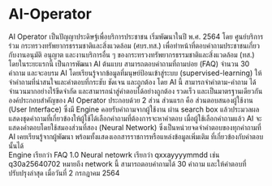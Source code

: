 # AI-Operator
AI Operator เป็นปัญญาประดิษฐ์เพื่อบริการประชาชน เริ่มพัฒนาในปี พ.ศ. 2564 โดย ศูนย์บริการร่วม กระทรวงทรัพยากรธรรมชาติและสิ่งแวดล้อม (ศบร.ทส.) เพื่อทำหน้าที่ตอบคำถามประชาชนเกี่ยวกับงานอนุมัติ อนุญาต และงานบริการอื่น ๆ ของกระทรวงทรัพยากรธรรมชาติและสิ่งแวดล้อม (ทส.) โดยในระยะแรกนี้ เป็นการพัฒนา AI ต้นแบบ สามารถตอบคำถามที่ถามบ่อย (FAQ) จำนวน 30 คำถาม และจะอบรม AI โดยเรียนรู้จากข้อมูลที่มนุษย์ป้อนเข้าสู่ระบบ (supervised-learning) ให้จำคำถามที่น่าสนใจและคำตอบที่กระชับ ชัดเจน และถูกต้อง โดย AI นี้ สามารถจำคำตาม-คำถาม ได้จำนวนมากอย่างไร้ขีดจำกัด และสามารถนำสู่คำตอบได้อย่างถูกต้อง รวดเร็ว และเป็นมาตรฐานเดียวกัน 
องค์ประกอบสำคัญของ AI Operator ประกอบด้วย 2 ส่วน ส่วนแรก คือ ส่วนตอบสนองผู้ใช้งาน (User Interface) ซึ่งมี Engine คอยรับคำถามจากผู้ใช้งาน ผ่าน search box แล้วประมวลผล แสดงชุดคำถามที่เกี่ยวข้องให้ผู้ใช้ได้เลือกคำถามที่ต้องการจะหาคำตอบ เมื่อผู้ใช้เลือกคำถามแล้ว AI จะแสดงคำตอบโดยใช้สมองส่วนที่สอง (Neural Network) ซึ่งเป็นหน่วยจดจำคำตอบของทุกคำถามที่ AI เคยเรียนรู้จากผู้พัฒนา พร้อมทั้งแสดงเอกสารราชการหรือแหล่งข้อมูลเพิ่มเติม ที่เกี่ยวข้องกับคำตอบนั้นได้   
Engine เรียกว่า FAQ 1.0
Neural netowrk เรียกว่า qxxayyyymmdd เช่น q30a25640702 หมายถึง network นี้ สามารถตอบคำถามได้ 30 คำถาม และให้คำตอบที่ปรับปรุงล่าสุด เมื่อวันที่ 2 กรกฎาคม 2564 
